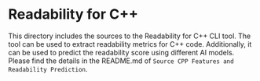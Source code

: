 # Readability for C++

This directory includes the sources to the Readability for C++ CLI tool.
The tool can be used to extract readability metrics for C++ code.
Additionally, it can be used to predict the readability score using different AI models.
Please find the details in the README.md of `Source CPP Features and Readability Prediction`.